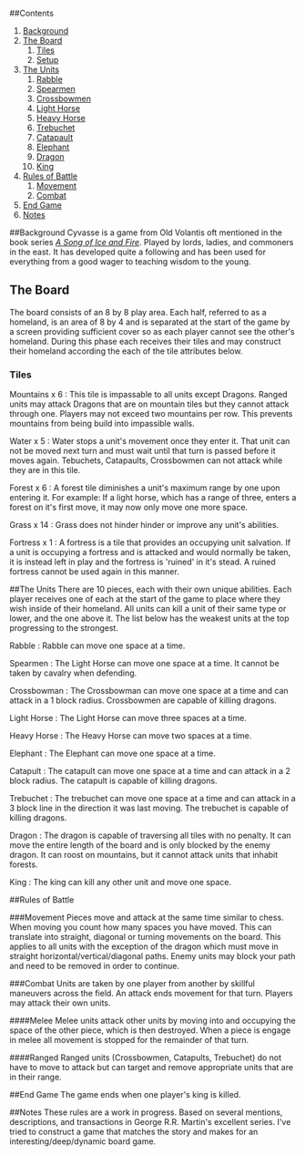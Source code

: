 
##Contents
1. [Background](#background)
2. [The Board](#the_board)
    1. [Tiles](#tiles)
    2. [Setup](#setup)
3. [The Units](#the_units)
    1. [Rabble](#rabble)
    2. [Spearmen](#spearmen)
    3. [Crossbowmen](#crossbowmen)
    4. [Light Horse](#light_horse)
    5. [Heavy Horse](#heavy_horse)
    6. [Trebuchet](#trebuchet)
    7. [Catapault](#catapault)
    8. [Elephant](#elephant)
    9. [Dragon](#dragon)
    10. [King](#king)
4.  [Rules of Battle](#rules_of_battle)
    1. [Movement](#movement)
    2. [Combat](#combat)
4.  [End Game](#end_game)
5.  [Notes](#notes)


##Background
Cyvasse is a game from Old Volantis oft mentioned in the book series [_A Song of Ice and Fire_](http://en.wikipedia.org/wiki/A_Song_of_Ice_and_Fire). Played by lords, ladies, and commoners in the east. It has developed quite a following and has been used for everything from a good wager to teaching wisdom to the young.

## The Board
The board consists of an 8 by 8 play area. Each half, referred to as a homeland, is an area of 8 by 4 and is separated at the start of the game by a screen providing sufficient cover so as each player cannot see the other's homeland.
During this phase each receives their tiles and may construct their homeland according the each of the tile attributes below.
### Tiles
Mountains x 6
  : This tile is impassable to all units except Dragons.
    Ranged units may attack Dragons that are on mountain tiles but they cannot attack through one.
    Players may not exceed two mountains per row. This prevents mountains from being build into impassible walls.

Water x 5
  : Water stops a unit's movement once they enter it.
That unit can not be moved next turn and must wait until that turn is passed before it moves again.
Tebuchets, Catapaults, Crossbowmen can not attack while they are in this tile.

Forest x 6
  : A forest tile diminishes a unit's maximum range by one upon entering it. For example: If a light horse, which has a range of three, enters a forest on it's first move, it may now only move one more space.

Grass x 14
  : Grass does not hinder hinder or improve any unit's abilities.

Fortress x 1
  : A fortress is a tile that provides an occupying unit salvation. If a unit is occupying a fortress and is attacked and would normally be taken, it is instead left in play and the fortress is 'ruined' in it's stead. A ruined fortress cannot be used again in this manner.


##The Units
There are 10 pieces, each with their own unique abilities. Each player receives one of each at the start of the game to place where they wish inside of their homeland.
All units can kill a unit of their same type or lower, and the one above it. The list below has the weakest units at the top progressing to the strongest.

Rabble
  : Rabble can move one space at a time.
  
Spearmen
  : The Light Horse can move one space at a time.
    It cannot be taken by cavalry when defending.
  
Crossbowman
  : The Crossbowman can move one space at a time and can attack in a 1 block radius.
    Crossbowmen are capable of killing dragons.
  
Light Horse
  : The Light Horse can move three spaces at a time.

Heavy Horse
  : The Heavy Horse can move two spaces at a time.

Elephant
  : The Elephant can move one space at a time.

Catapult
  : The catapult can move one space at a time and can attack in a 2 block radius.
    The catapult is capable of killing dragons.

Trebuchet
  : The trebuchet can move one space at a time and can attack in a 3 block line in the direction it was last moving.
  The trebuchet is capable of killing dragons.

Dragon
  : The dragon is capable of traversing all tiles with no penalty. It can move the entire length of the board and is only blocked by the enemy dragon.
  It can roost on mountains, but it cannot attack units that inhabit forests.
  
King
  : The king can kill any other unit and move one space.

##Rules of Battle

###Movement
Pieces move and attack at the same time similar to chess. When moving you count how many spaces you have moved. This can translate into straight, diagonal or turning movements on the board. This applies to all units with the exception of the dragon which must move in straight horizontal/vertical/diagonal paths. Enemy units may block your path and need to be removed in order to continue.

###Combat
Units are taken by one player from another by skillful maneuvers across the field. An attack ends movement for that turn. Players may attack their own units.

####Melee
Melee units attack other units by moving into and occupying the space of the other piece, which is then destroyed. When a piece is engage in melee all movement is stopped for the remainder of that turn.

####Ranged
Ranged units (Crossbowmen, Catapults, Trebuchet) do not have to move to attack but can target and remove appropriate units that are in their range.


##End Game
The game ends when one player's king is killed.

##Notes
These rules are a work in progress. Based on several mentions, descriptions, and transactions in George R.R. Martin's excellent series. I've tried to construct a game that matches the story and makes for an interesting/deep/dynamic board game.
  